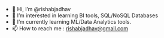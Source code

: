 - 👋 Hi, I’m @rishabjadhav
- 👀 I’m interested in learning BI tools, SQL/NoSQL Databases
- 🌱 I’m currently learning ML/Data Analytics tools.
- 📫 How to reach me : rishabjadhav@gmail.com

<!---
rishabjadhav/rishabjadhav is a ✨ special ✨ repository because its `README.md` (this file) appears on your GitHub profile.
You can click the Preview link to take a look at your changes.
--->
